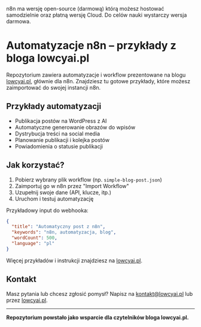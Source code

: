 n8n ma wersję open-source (darmową) którą możesz hostować samodzielnie oraz płatną wersję Cloud. Do celów nauki wystarczy wersja darmowa.

# Automatyzacje n8n – przykłady z bloga lowcyai.pl

Repozytorium zawiera automatyzacje i workflow prezentowane na blogu [lowcyai.pl](https://lowcyai.pl), głównie dla n8n. Znajdziesz tu gotowe przykłady, które możesz zaimportować do swojej instancji n8n.

## Przykłady automatyzacji

- Publikacja postów na WordPress z AI
- Automatyczne generowanie obrazów do wpisów
- Dystrybucja treści na social media
- Planowanie publikacji i kolejka postów
- Powiadomienia o statusie publikacji

## Jak korzystać?

1. Pobierz wybrany plik workflow (np. `simple-blog-post.json`)
2. Zaimportuj go w n8n przez "Import Workflow"
3. Uzupełnij swoje dane (API, klucze, itp.)
4. Uruchom i testuj automatyzację

Przykładowy input do webhooka:
```json
{
  "title": "Automatyczny post z n8n",
  "keywords": "n8n, automatyzacja, blog",
  "wordCount": 500,
  "language": "pl"
}
```

Więcej przykładów i instrukcji znajdziesz na [lowcyai.pl](https://lowcyai.pl).

## Kontakt

Masz pytania lub chcesz zgłosić pomysł? Napisz na [kontakt@lowcyai.pl](mailto:webmaster@lowcyai.pl) lub przez [lowcyai.pl](https://lowcyai.pl).

---

**Repozytorium powstało jako wsparcie dla czytelników bloga lowcyai.pl.**